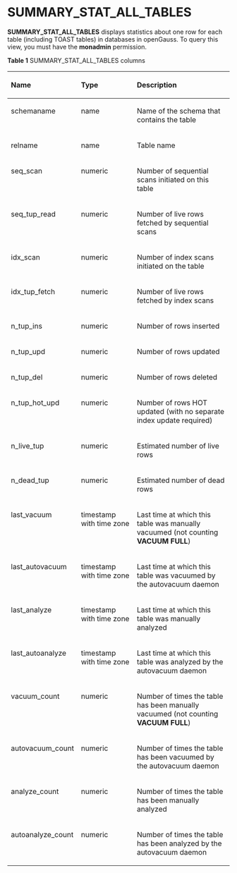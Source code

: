 # SUMMARY\_STAT\_ALL\_TABLES<a name="EN-US_TOPIC_0245374693"></a>

**SUMMARY\_STAT\_ALL\_TABLES**  displays statistics about one row for each table \(including TOAST tables\) in databases in openGauss. To query this view, you must have the  **monadmin**  permission.

**Table  1**  SUMMARY\_STAT\_ALL\_TABLES columns

<a name="en-us_topic_0237122589_table94001310104614"></a>
<table><thead align="left"><tr id="en-us_topic_0237122589_row1761211108466"><th class="cellrowborder" valign="top" width="23.05%" id="mcps1.2.4.1.1"><p id="en-us_topic_0237122589_p26121310184610"><a name="en-us_topic_0237122589_p26121310184610"></a><a name="en-us_topic_0237122589_p26121310184610"></a><strong id="b191701774135"><a name="b191701774135"></a><a name="b191701774135"></a>Name</strong></p>
</th>
<th class="cellrowborder" valign="top" width="27.04%" id="mcps1.2.4.1.2"><p id="en-us_topic_0237122589_p13612151019460"><a name="en-us_topic_0237122589_p13612151019460"></a><a name="en-us_topic_0237122589_p13612151019460"></a><strong id="b2867137111319"><a name="b2867137111319"></a><a name="b2867137111319"></a>Type</strong></p>
</th>
<th class="cellrowborder" valign="top" width="49.91%" id="mcps1.2.4.1.3"><p id="en-us_topic_0237122589_p26120107465"><a name="en-us_topic_0237122589_p26120107465"></a><a name="en-us_topic_0237122589_p26120107465"></a><strong id="b887811816133"><a name="b887811816133"></a><a name="b887811816133"></a>Description</strong></p>
</th>
</tr>
</thead>
<tbody><tr id="en-us_topic_0237122589_row961311084618"><td class="cellrowborder" valign="top" width="23.05%" headers="mcps1.2.4.1.1 "><p id="en-us_topic_0237122589_p13613111018467"><a name="en-us_topic_0237122589_p13613111018467"></a><a name="en-us_topic_0237122589_p13613111018467"></a>schemaname</p>
</td>
<td class="cellrowborder" valign="top" width="27.04%" headers="mcps1.2.4.1.2 "><p id="en-us_topic_0237122589_p1761312109467"><a name="en-us_topic_0237122589_p1761312109467"></a><a name="en-us_topic_0237122589_p1761312109467"></a>name</p>
</td>
<td class="cellrowborder" valign="top" width="49.91%" headers="mcps1.2.4.1.3 "><p id="en-us_topic_0237122589_p3613171044616"><a name="en-us_topic_0237122589_p3613171044616"></a><a name="en-us_topic_0237122589_p3613171044616"></a>Name of the schema that contains the table</p>
</td>
</tr>
<tr id="en-us_topic_0237122589_row18613710114613"><td class="cellrowborder" valign="top" width="23.05%" headers="mcps1.2.4.1.1 "><p id="en-us_topic_0237122589_p16131510144615"><a name="en-us_topic_0237122589_p16131510144615"></a><a name="en-us_topic_0237122589_p16131510144615"></a>relname</p>
</td>
<td class="cellrowborder" valign="top" width="27.04%" headers="mcps1.2.4.1.2 "><p id="en-us_topic_0237122589_p196131310144610"><a name="en-us_topic_0237122589_p196131310144610"></a><a name="en-us_topic_0237122589_p196131310144610"></a>name</p>
</td>
<td class="cellrowborder" valign="top" width="49.91%" headers="mcps1.2.4.1.3 "><p id="en-us_topic_0237122589_p8613191064610"><a name="en-us_topic_0237122589_p8613191064610"></a><a name="en-us_topic_0237122589_p8613191064610"></a>Table name</p>
</td>
</tr>
<tr id="en-us_topic_0237122589_row1361391015466"><td class="cellrowborder" valign="top" width="23.05%" headers="mcps1.2.4.1.1 "><p id="en-us_topic_0237122589_p461321014618"><a name="en-us_topic_0237122589_p461321014618"></a><a name="en-us_topic_0237122589_p461321014618"></a>seq_scan</p>
</td>
<td class="cellrowborder" valign="top" width="27.04%" headers="mcps1.2.4.1.2 "><p id="en-us_topic_0237122589_p16141510194612"><a name="en-us_topic_0237122589_p16141510194612"></a><a name="en-us_topic_0237122589_p16141510194612"></a>numeric</p>
</td>
<td class="cellrowborder" valign="top" width="49.91%" headers="mcps1.2.4.1.3 "><p id="en-us_topic_0237122589_p1661419105467"><a name="en-us_topic_0237122589_p1661419105467"></a><a name="en-us_topic_0237122589_p1661419105467"></a>Number of sequential scans initiated on this table</p>
</td>
</tr>
<tr id="en-us_topic_0237122589_row8614110124610"><td class="cellrowborder" valign="top" width="23.05%" headers="mcps1.2.4.1.1 "><p id="en-us_topic_0237122589_p861771013465"><a name="en-us_topic_0237122589_p861771013465"></a><a name="en-us_topic_0237122589_p861771013465"></a>seq_tup_read</p>
</td>
<td class="cellrowborder" valign="top" width="27.04%" headers="mcps1.2.4.1.2 "><p id="en-us_topic_0237122589_p14617171014613"><a name="en-us_topic_0237122589_p14617171014613"></a><a name="en-us_topic_0237122589_p14617171014613"></a>numeric</p>
</td>
<td class="cellrowborder" valign="top" width="49.91%" headers="mcps1.2.4.1.3 "><p id="en-us_topic_0237122589_p13617131064616"><a name="en-us_topic_0237122589_p13617131064616"></a><a name="en-us_topic_0237122589_p13617131064616"></a>Number of live rows fetched by sequential scans</p>
</td>
</tr>
<tr id="en-us_topic_0237122589_row961719108463"><td class="cellrowborder" valign="top" width="23.05%" headers="mcps1.2.4.1.1 "><p id="en-us_topic_0237122589_p1961713108463"><a name="en-us_topic_0237122589_p1961713108463"></a><a name="en-us_topic_0237122589_p1961713108463"></a>idx_scan</p>
</td>
<td class="cellrowborder" valign="top" width="27.04%" headers="mcps1.2.4.1.2 "><p id="en-us_topic_0237122589_p161701010466"><a name="en-us_topic_0237122589_p161701010466"></a><a name="en-us_topic_0237122589_p161701010466"></a>numeric</p>
</td>
<td class="cellrowborder" valign="top" width="49.91%" headers="mcps1.2.4.1.3 "><p id="en-us_topic_0237122589_p161817102469"><a name="en-us_topic_0237122589_p161817102469"></a><a name="en-us_topic_0237122589_p161817102469"></a>Number of index scans initiated on the table</p>
</td>
</tr>
<tr id="en-us_topic_0237122589_row861851013466"><td class="cellrowborder" valign="top" width="23.05%" headers="mcps1.2.4.1.1 "><p id="en-us_topic_0237122589_p4618111084615"><a name="en-us_topic_0237122589_p4618111084615"></a><a name="en-us_topic_0237122589_p4618111084615"></a>idx_tup_fetch</p>
</td>
<td class="cellrowborder" valign="top" width="27.04%" headers="mcps1.2.4.1.2 "><p id="en-us_topic_0237122589_p19618201094611"><a name="en-us_topic_0237122589_p19618201094611"></a><a name="en-us_topic_0237122589_p19618201094611"></a>numeric</p>
</td>
<td class="cellrowborder" valign="top" width="49.91%" headers="mcps1.2.4.1.3 "><p id="en-us_topic_0237122589_p4618161094618"><a name="en-us_topic_0237122589_p4618161094618"></a><a name="en-us_topic_0237122589_p4618161094618"></a>Number of live rows fetched by index scans</p>
</td>
</tr>
<tr id="en-us_topic_0237122589_row261881054617"><td class="cellrowborder" valign="top" width="23.05%" headers="mcps1.2.4.1.1 "><p id="en-us_topic_0237122589_p1361810107461"><a name="en-us_topic_0237122589_p1361810107461"></a><a name="en-us_topic_0237122589_p1361810107461"></a>n_tup_ins</p>
</td>
<td class="cellrowborder" valign="top" width="27.04%" headers="mcps1.2.4.1.2 "><p id="en-us_topic_0237122589_p1261971074618"><a name="en-us_topic_0237122589_p1261971074618"></a><a name="en-us_topic_0237122589_p1261971074618"></a>numeric</p>
</td>
<td class="cellrowborder" valign="top" width="49.91%" headers="mcps1.2.4.1.3 "><p id="en-us_topic_0237122589_p13619610174612"><a name="en-us_topic_0237122589_p13619610174612"></a><a name="en-us_topic_0237122589_p13619610174612"></a>Number of rows inserted</p>
</td>
</tr>
<tr id="en-us_topic_0237122589_row17619181016463"><td class="cellrowborder" valign="top" width="23.05%" headers="mcps1.2.4.1.1 "><p id="en-us_topic_0237122589_p1361911104461"><a name="en-us_topic_0237122589_p1361911104461"></a><a name="en-us_topic_0237122589_p1361911104461"></a>n_tup_upd</p>
</td>
<td class="cellrowborder" valign="top" width="27.04%" headers="mcps1.2.4.1.2 "><p id="en-us_topic_0237122589_p861911018469"><a name="en-us_topic_0237122589_p861911018469"></a><a name="en-us_topic_0237122589_p861911018469"></a>numeric</p>
</td>
<td class="cellrowborder" valign="top" width="49.91%" headers="mcps1.2.4.1.3 "><p id="en-us_topic_0237122589_p5619161004610"><a name="en-us_topic_0237122589_p5619161004610"></a><a name="en-us_topic_0237122589_p5619161004610"></a>Number of rows updated</p>
</td>
</tr>
<tr id="en-us_topic_0237122589_row7619131015468"><td class="cellrowborder" valign="top" width="23.05%" headers="mcps1.2.4.1.1 "><p id="en-us_topic_0237122589_p1961911034614"><a name="en-us_topic_0237122589_p1961911034614"></a><a name="en-us_topic_0237122589_p1961911034614"></a>n_tup_del</p>
</td>
<td class="cellrowborder" valign="top" width="27.04%" headers="mcps1.2.4.1.2 "><p id="en-us_topic_0237122589_p11619141017461"><a name="en-us_topic_0237122589_p11619141017461"></a><a name="en-us_topic_0237122589_p11619141017461"></a>numeric</p>
</td>
<td class="cellrowborder" valign="top" width="49.91%" headers="mcps1.2.4.1.3 "><p id="en-us_topic_0237122589_p136191310174618"><a name="en-us_topic_0237122589_p136191310174618"></a><a name="en-us_topic_0237122589_p136191310174618"></a>Number of rows deleted</p>
</td>
</tr>
<tr id="en-us_topic_0237122589_row5620610144615"><td class="cellrowborder" valign="top" width="23.05%" headers="mcps1.2.4.1.1 "><p id="en-us_topic_0237122589_p166201110144619"><a name="en-us_topic_0237122589_p166201110144619"></a><a name="en-us_topic_0237122589_p166201110144619"></a>n_tup_hot_upd</p>
</td>
<td class="cellrowborder" valign="top" width="27.04%" headers="mcps1.2.4.1.2 "><p id="en-us_topic_0237122589_p1962011010466"><a name="en-us_topic_0237122589_p1962011010466"></a><a name="en-us_topic_0237122589_p1962011010466"></a>numeric</p>
</td>
<td class="cellrowborder" valign="top" width="49.91%" headers="mcps1.2.4.1.3 "><p id="en-us_topic_0237122589_p4620210194611"><a name="en-us_topic_0237122589_p4620210194611"></a><a name="en-us_topic_0237122589_p4620210194611"></a>Number of rows HOT updated (with no separate index update required)</p>
</td>
</tr>
<tr id="en-us_topic_0237122589_row4620410174616"><td class="cellrowborder" valign="top" width="23.05%" headers="mcps1.2.4.1.1 "><p id="en-us_topic_0237122589_p126201010174618"><a name="en-us_topic_0237122589_p126201010174618"></a><a name="en-us_topic_0237122589_p126201010174618"></a>n_live_tup</p>
</td>
<td class="cellrowborder" valign="top" width="27.04%" headers="mcps1.2.4.1.2 "><p id="en-us_topic_0237122589_p262041017462"><a name="en-us_topic_0237122589_p262041017462"></a><a name="en-us_topic_0237122589_p262041017462"></a>numeric</p>
</td>
<td class="cellrowborder" valign="top" width="49.91%" headers="mcps1.2.4.1.3 "><p id="en-us_topic_0237122589_p17620111004614"><a name="en-us_topic_0237122589_p17620111004614"></a><a name="en-us_topic_0237122589_p17620111004614"></a>Estimated number of live rows</p>
</td>
</tr>
<tr id="en-us_topic_0237122589_row6620171020468"><td class="cellrowborder" valign="top" width="23.05%" headers="mcps1.2.4.1.1 "><p id="en-us_topic_0237122589_p17620131016466"><a name="en-us_topic_0237122589_p17620131016466"></a><a name="en-us_topic_0237122589_p17620131016466"></a>n_dead_tup</p>
</td>
<td class="cellrowborder" valign="top" width="27.04%" headers="mcps1.2.4.1.2 "><p id="en-us_topic_0237122589_p20621710144618"><a name="en-us_topic_0237122589_p20621710144618"></a><a name="en-us_topic_0237122589_p20621710144618"></a>numeric</p>
</td>
<td class="cellrowborder" valign="top" width="49.91%" headers="mcps1.2.4.1.3 "><p id="en-us_topic_0237122589_p162121004618"><a name="en-us_topic_0237122589_p162121004618"></a><a name="en-us_topic_0237122589_p162121004618"></a>Estimated number of dead rows</p>
</td>
</tr>
<tr id="en-us_topic_0237122589_row962181015462"><td class="cellrowborder" valign="top" width="23.05%" headers="mcps1.2.4.1.1 "><p id="en-us_topic_0237122589_p1062161024620"><a name="en-us_topic_0237122589_p1062161024620"></a><a name="en-us_topic_0237122589_p1062161024620"></a>last_vacuum</p>
</td>
<td class="cellrowborder" valign="top" width="27.04%" headers="mcps1.2.4.1.2 "><p id="en-us_topic_0237122589_p4621010184618"><a name="en-us_topic_0237122589_p4621010184618"></a><a name="en-us_topic_0237122589_p4621010184618"></a>timestamp with time zone</p>
</td>
<td class="cellrowborder" valign="top" width="49.91%" headers="mcps1.2.4.1.3 "><p id="en-us_topic_0237122589_p1462151012468"><a name="en-us_topic_0237122589_p1462151012468"></a><a name="en-us_topic_0237122589_p1462151012468"></a>Last time at which this table was manually vacuumed (not counting <strong id="b12241122561315"><a name="b12241122561315"></a><a name="b12241122561315"></a>VACUUM FULL</strong>)</p>
</td>
</tr>
<tr id="en-us_topic_0237122589_row17621110134610"><td class="cellrowborder" valign="top" width="23.05%" headers="mcps1.2.4.1.1 "><p id="en-us_topic_0237122589_p14621210134612"><a name="en-us_topic_0237122589_p14621210134612"></a><a name="en-us_topic_0237122589_p14621210134612"></a>last_autovacuum</p>
</td>
<td class="cellrowborder" valign="top" width="27.04%" headers="mcps1.2.4.1.2 "><p id="en-us_topic_0237122589_p862171016461"><a name="en-us_topic_0237122589_p862171016461"></a><a name="en-us_topic_0237122589_p862171016461"></a>timestamp with time zone</p>
</td>
<td class="cellrowborder" valign="top" width="49.91%" headers="mcps1.2.4.1.3 "><p id="en-us_topic_0237122589_p3622710154617"><a name="en-us_topic_0237122589_p3622710154617"></a><a name="en-us_topic_0237122589_p3622710154617"></a>Last time at which this table was vacuumed by the autovacuum daemon</p>
</td>
</tr>
<tr id="en-us_topic_0237122589_row1562261074616"><td class="cellrowborder" valign="top" width="23.05%" headers="mcps1.2.4.1.1 "><p id="en-us_topic_0237122589_p2622101016467"><a name="en-us_topic_0237122589_p2622101016467"></a><a name="en-us_topic_0237122589_p2622101016467"></a>last_analyze</p>
</td>
<td class="cellrowborder" valign="top" width="27.04%" headers="mcps1.2.4.1.2 "><p id="en-us_topic_0237122589_p14622110134611"><a name="en-us_topic_0237122589_p14622110134611"></a><a name="en-us_topic_0237122589_p14622110134611"></a>timestamp with time zone</p>
</td>
<td class="cellrowborder" valign="top" width="49.91%" headers="mcps1.2.4.1.3 "><p id="en-us_topic_0237122589_p136226104468"><a name="en-us_topic_0237122589_p136226104468"></a><a name="en-us_topic_0237122589_p136226104468"></a>Last time at which this table was manually analyzed</p>
</td>
</tr>
<tr id="en-us_topic_0237122589_row1762281064619"><td class="cellrowborder" valign="top" width="23.05%" headers="mcps1.2.4.1.1 "><p id="en-us_topic_0237122589_p196221102469"><a name="en-us_topic_0237122589_p196221102469"></a><a name="en-us_topic_0237122589_p196221102469"></a>last_autoanalyze</p>
</td>
<td class="cellrowborder" valign="top" width="27.04%" headers="mcps1.2.4.1.2 "><p id="en-us_topic_0237122589_p462261012464"><a name="en-us_topic_0237122589_p462261012464"></a><a name="en-us_topic_0237122589_p462261012464"></a>timestamp with time zone</p>
</td>
<td class="cellrowborder" valign="top" width="49.91%" headers="mcps1.2.4.1.3 "><p id="en-us_topic_0237122589_p11622210154618"><a name="en-us_topic_0237122589_p11622210154618"></a><a name="en-us_topic_0237122589_p11622210154618"></a>Last time at which this table was analyzed by the autovacuum daemon</p>
</td>
</tr>
<tr id="en-us_topic_0237122589_row18623151019461"><td class="cellrowborder" valign="top" width="23.05%" headers="mcps1.2.4.1.1 "><p id="en-us_topic_0237122589_p962320108468"><a name="en-us_topic_0237122589_p962320108468"></a><a name="en-us_topic_0237122589_p962320108468"></a>vacuum_count</p>
</td>
<td class="cellrowborder" valign="top" width="27.04%" headers="mcps1.2.4.1.2 "><p id="en-us_topic_0237122589_p8623191015460"><a name="en-us_topic_0237122589_p8623191015460"></a><a name="en-us_topic_0237122589_p8623191015460"></a>numeric</p>
</td>
<td class="cellrowborder" valign="top" width="49.91%" headers="mcps1.2.4.1.3 "><p id="en-us_topic_0237122589_p962391024615"><a name="en-us_topic_0237122589_p962391024615"></a><a name="en-us_topic_0237122589_p962391024615"></a>Number of times the table has been manually vacuumed (not counting <strong id="b0640133111133"><a name="b0640133111133"></a><a name="b0640133111133"></a>VACUUM FULL</strong>)</p>
</td>
</tr>
<tr id="en-us_topic_0237122589_row15623010184615"><td class="cellrowborder" valign="top" width="23.05%" headers="mcps1.2.4.1.1 "><p id="en-us_topic_0237122589_p76235101461"><a name="en-us_topic_0237122589_p76235101461"></a><a name="en-us_topic_0237122589_p76235101461"></a>autovacuum_count</p>
</td>
<td class="cellrowborder" valign="top" width="27.04%" headers="mcps1.2.4.1.2 "><p id="en-us_topic_0237122589_p462331054618"><a name="en-us_topic_0237122589_p462331054618"></a><a name="en-us_topic_0237122589_p462331054618"></a>numeric</p>
</td>
<td class="cellrowborder" valign="top" width="49.91%" headers="mcps1.2.4.1.3 "><p id="en-us_topic_0237122589_p196231410154616"><a name="en-us_topic_0237122589_p196231410154616"></a><a name="en-us_topic_0237122589_p196231410154616"></a>Number of times the table has been vacuumed by the autovacuum daemon</p>
</td>
</tr>
<tr id="en-us_topic_0237122589_row1162391014462"><td class="cellrowborder" valign="top" width="23.05%" headers="mcps1.2.4.1.1 "><p id="en-us_topic_0237122589_p156241410134619"><a name="en-us_topic_0237122589_p156241410134619"></a><a name="en-us_topic_0237122589_p156241410134619"></a>analyze_count</p>
</td>
<td class="cellrowborder" valign="top" width="27.04%" headers="mcps1.2.4.1.2 "><p id="en-us_topic_0237122589_p9624910104617"><a name="en-us_topic_0237122589_p9624910104617"></a><a name="en-us_topic_0237122589_p9624910104617"></a>numeric</p>
</td>
<td class="cellrowborder" valign="top" width="49.91%" headers="mcps1.2.4.1.3 "><p id="en-us_topic_0237122589_p06241110104615"><a name="en-us_topic_0237122589_p06241110104615"></a><a name="en-us_topic_0237122589_p06241110104615"></a>Number of times the table has been manually analyzed</p>
</td>
</tr>
<tr id="en-us_topic_0237122589_row9624310174618"><td class="cellrowborder" valign="top" width="23.05%" headers="mcps1.2.4.1.1 "><p id="en-us_topic_0237122589_p3624161034613"><a name="en-us_topic_0237122589_p3624161034613"></a><a name="en-us_topic_0237122589_p3624161034613"></a>autoanalyze_count</p>
</td>
<td class="cellrowborder" valign="top" width="27.04%" headers="mcps1.2.4.1.2 "><p id="en-us_topic_0237122589_p1262481016466"><a name="en-us_topic_0237122589_p1262481016466"></a><a name="en-us_topic_0237122589_p1262481016466"></a>numeric</p>
</td>
<td class="cellrowborder" valign="top" width="49.91%" headers="mcps1.2.4.1.3 "><p id="en-us_topic_0237122589_p1624171015464"><a name="en-us_topic_0237122589_p1624171015464"></a><a name="en-us_topic_0237122589_p1624171015464"></a>Number of times the table has been analyzed by the autovacuum daemon</p>
</td>
</tr>
</tbody>
</table>

